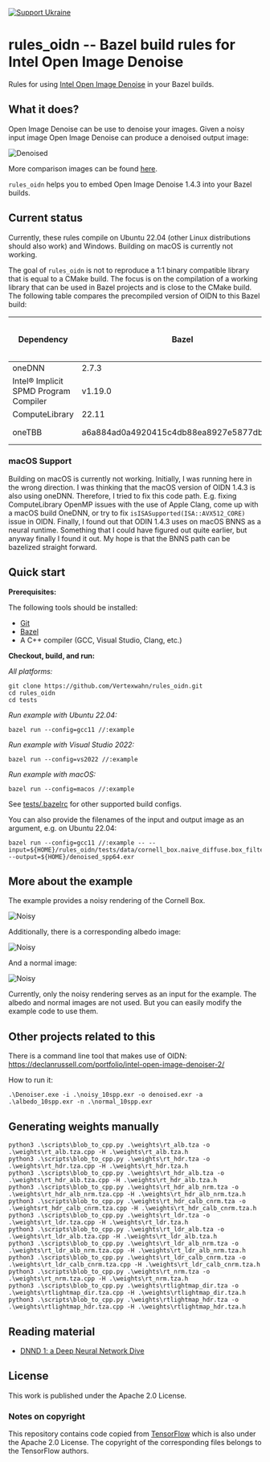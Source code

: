 [![Support Ukraine](https://img.shields.io/badge/Support-Ukraine-FFD500?style=flat&labelColor=005BBB)](https://opensource.fb.com/support-ukraine)

# rules_oidn -- Bazel build rules for Intel Open Image Denoise

Rules for using [Intel Open Image Denoise](https://www.openimagedenoise.org/) in your Bazel builds.

## What it does?

Open Image Denoise can be use to denoise your images.
Given a noisy input image Open Image Denoise can produce a denoised output image:

![Denoised](docs/oidn.png)

More comparison images can be found [here](docs/denoised.pdf).

`rules_oidn` helps you to embed Open Image Denoise 1.4.3 into your Bazel builds.

## Current status

Currently, these rules compile on Ubuntu 22.04 (other Linux distributions should also work) and Windows.
Building on macOS is currently not working.

The goal of `rules_oidn` is not to reproduce a 1:1 binary compatible library that is equal to a CMake build.
The focus is on the compilation of a working library that can be used in Bazel projects and is close to the CMake build.
The following table compares the precompiled version of OIDN to this Bazel build:

| Dependency                            | Bazel                                     | [Precompiled Open Image Denoise v1.4.3](https://github.com/OpenImageDenoise/oidn/releases/tag/v1.4.3) |
|---------------------------------------|-------------------------------------------|-------------------------------------------------------------------------------------------------------|
| oneDNN                                | 2.7.3                                     | 2.2.4                                                                                                 |
| Intel® Implicit SPMD Program Compiler | v1.19.0                                   | ?                                                                                                     |
| ComputeLibrary                        | 22.11                                     | ?                                                                                                     |
| oneTBB                                | a6a884ad0a4920415c4db88ea8927e5877dbe545  | oneTBB 2021.5.0                                                                                       |

### macOS Support

Building on macOS is currently not working.
Initially, I was running here in the wrong direction.
I was thinking that the macOS version of OIDN 1.4.3 is also using oneDNN.
Therefore, I tried to fix this code path.
E.g. fixing ComputeLibrary OpenMP issues with the use of Apple Clang,
come up with a macOS build OneDNN, 
or try to fix `isISASupported(ISA::AVX512_CORE)` issue in OIDN.
Finally, I found out that ODIN 1.4.3 uses on macOS BNNS as a neural runtime.
Something that I could have figured out quite earlier, 
but anyway finally I found it out.
My hope is that the BNNS path can be bazelized straight forward.

## Quick start

**Prerequisites:**

The following tools should be installed:

- [Git](https://git-scm.com/)
- [Bazel](https://bazel.build/install)
- A C++ compiler (GCC, Visual Studio, Clang, etc.)

**Checkout, build, and run:**

*All platforms:*

```shell
git clone https://github.com/Vertexwahn/rules_oidn.git
cd rules_oidn
cd tests
```

*Run example with Ubuntu 22.04:*

```shell
bazel run --config=gcc11 //:example
```

*Run example with Visual Studio 2022:*

```shell
bazel run --config=vs2022 //:example
```

*Run example with macOS:*

```shell
bazel run --config=macos //:example
```

See [tests/.bazelrc](tests/.bazelrc) for other supported build configs.

You can also provide the filenames of the input and output image as an argument, e.g. on Ubuntu 22.04:

```shell
bazel run --config=gcc11 //:example -- --input=${HOME}/rules_oidn/tests/data/cornell_box.naive_diffuse.box_filter.spp64.embree.exr --output=${HOME}/denoised_spp64.exr
```

## More about the example

The example provides a noisy rendering of the Cornell Box.

![Noisy](tests/data/noisy_10spp.png)

Additionally, there is a corresponding albedo image:

![Noisy](tests/data/albedo_10spp.png)

And a normal image:

![Noisy](tests/data/normal_10spp.png)

Currently, only the noisy rendering serves as an input for the example. 
The albedo and normal images are not used.
But you can easily modify the example code to use them.

## Other projects related to this

There is a command line tool that makes use of OIDN:
https://declanrussell.com/portfolio/intel-open-image-denoiser-2/

How to run it:

```shell
.\Denoiser.exe -i .\noisy_10spp.exr -o denoised.exr -a .\albedo_10spp.exr -n .\normal_10spp.exr
```

## Generating weights manually

```shell
python3 .\scripts\blob_to_cpp.py .\weights\rt_alb.tza -o .\weights\rt_alb.tza.cpp -H .\weights\rt_alb.tza.h
python3 .\scripts\blob_to_cpp.py .\weights\rt_hdr.tza -o .\weights\rt_hdr.tza.cpp -H .\weights\rt_hdr.tza.h
python3 .\scripts\blob_to_cpp.py .\weights\rt_hdr_alb.tza -o .\weights\rt_hdr_alb.tza.cpp -H .\weights\rt_hdr_alb.tza.h
python3 .\scripts\blob_to_cpp.py .\weights\rt_hdr_alb_nrm.tza -o .\weights\rt_hdr_alb_nrm.tza.cpp -H .\weights\rt_hdr_alb_nrm.tza.h
python3 .\scripts\blob_to_cpp.py .\weights\rt_hdr_calb_cnrm.tza -o .\weightsrt_hdr_calb_cnrm.tza.cpp -H .\weights\rt_hdr_calb_cnrm.tza.h
python3 .\scripts\blob_to_cpp.py .\weights\rt_ldr.tza -o .\weights\rt_ldr.tza.cpp -H .\weights\rt_ldr.tza.h
python3 .\scripts\blob_to_cpp.py .\weights\rt_ldr_alb.tza -o .\weights\rt_ldr_alb.tza.cpp -H .\weights\rt_ldr_alb.tza.h
python3 .\scripts\blob_to_cpp.py .\weights\rt_ldr_alb_nrm.tza -o .\weights\rt_ldr_alb_nrm.tza.cpp -H .\weights\rt_ldr_alb_nrm.tza.h
python3 .\scripts\blob_to_cpp.py .\weights\rt_ldr_calb_cnrm.tza -o .\weights\rt_ldr_calb_cnrm.tza.cpp -H .\weights\rt_ldr_calb_cnrm.tza.h
python3 .\scripts\blob_to_cpp.py .\weights\rt_nrm.tza -o .\weights\rt_nrm.tza.cpp -H .\weights\rt_nrm.tza.h
python3 .\scripts\blob_to_cpp.py .\weights\rtlightmap_dir.tza -o .\weights\rtlightmap_dir.tza.cpp -H .\weights\rtlightmap_dir.tza.h
python3 .\scripts\blob_to_cpp.py .\weights\rtlightmap_hdr.tza -o .\weights\rtlightmap_hdr.tza.cpp -H .\weights\rtlightmap_hdr.tza.h
```

## Reading material

- [DNND 1: a Deep Neural Network Dive](https://maxliani.wordpress.com/2023/03/17/dnnd-1-a-deep-neural-network-dive/)

## License

This work is published under the Apache 2.0 License.

### Notes on copyright

This repository contains code copied from [TensorFlow](https://github.com/tensorflow/tensorflow) which is also under the Apache 2.0 License.
The copyright of the corresponding files belongs to the TensorFlow authors.
